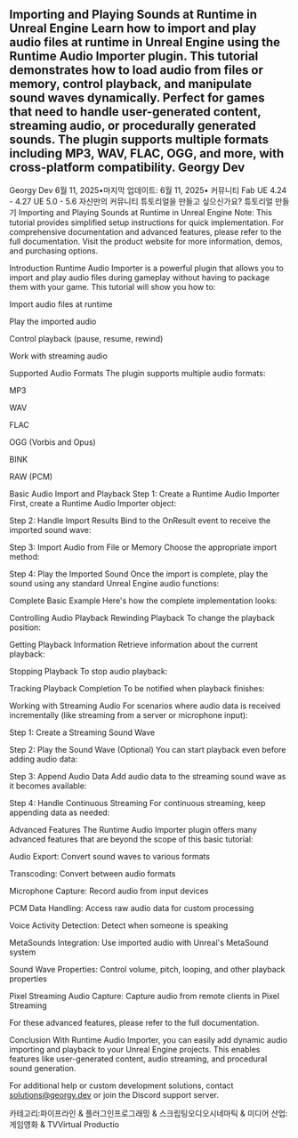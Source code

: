 Importing and Playing Sounds at Runtime in Unreal Engine
Learn how to import and play audio files at runtime in Unreal Engine using the Runtime Audio Importer plugin. This tutorial demonstrates how to load audio from files or memory, control playback, and manipulate sound waves dynamically. Perfect for games that need to handle user-generated content, streaming audio, or procedurally generated sounds. The plugin supports multiple formats including MP3, WAV, FLAC, OGG, and more, with cross-platform compatibility.
Georgy Dev
-
Georgy Dev
6월 11, 2025•마지막 업데이트: 6월 11, 2025•
커뮤니티
Fab
UE 4.24 - 4.27
UE 5.0 - 5.6
자신만의 커뮤니티 튜토리얼을 만들고 싶으신가요? 튜토리얼 만들기
Importing and Playing Sounds at Runtime in Unreal Engine
Note: This tutorial provides simplified setup instructions for quick implementation. For comprehensive documentation and advanced features, please refer to the full documentation. Visit the product website for more information, demos, and purchasing options.

Introduction
Runtime Audio Importer is a powerful plugin that allows you to import and play audio files during gameplay without having to package them with your game. This tutorial will show you how to:

Import audio files at runtime

Play the imported audio

Control playback (pause, resume, rewind)

Work with streaming audio

Supported Audio Formats
The plugin supports multiple audio formats:

MP3

WAV

FLAC

OGG (Vorbis and Opus)

BINK

RAW (PCM)

Basic Audio Import and Playback
Step 1: Create a Runtime Audio Importer
First, create a Runtime Audio Importer object:

Step 2: Handle Import Results
Bind to the OnResult event to receive the imported sound wave:

Step 3: Import Audio from File or Memory
Choose the appropriate import method:

Step 4: Play the Imported Sound
Once the import is complete, play the sound using any standard Unreal Engine audio functions:

Complete Basic Example
Here's how the complete implementation looks:

Controlling Audio Playback
Rewinding Playback
To change the playback position:

Getting Playback Information
Retrieve information about the current playback:

Stopping Playback
To stop audio playback:

Tracking Playback Completion
To be notified when playback finishes:

Working with Streaming Audio
For scenarios where audio data is received incrementally (like streaming from a server or microphone input):

Step 1: Create a Streaming Sound Wave

Step 2: Play the Sound Wave (Optional)
You can start playback even before adding audio data:

Step 3: Append Audio Data
Add audio data to the streaming sound wave as it becomes available:

Step 4: Handle Continuous Streaming
For continuous streaming, keep appending data as needed:

Advanced Features
The Runtime Audio Importer plugin offers many advanced features that are beyond the scope of this basic tutorial:

Audio Export: Convert sound waves to various formats

Transcoding: Convert between audio formats

Microphone Capture: Record audio from input devices

PCM Data Handling: Access raw audio data for custom processing

Voice Activity Detection: Detect when someone is speaking

MetaSounds Integration: Use imported audio with Unreal's MetaSound system

Sound Wave Properties: Control volume, pitch, looping, and other playback properties

Pixel Streaming Audio Capture: Capture audio from remote clients in Pixel Streaming

For these advanced features, please refer to the full documentation.

Conclusion
With Runtime Audio Importer, you can easily add dynamic audio importing and playback to your Unreal Engine projects. This enables features like user-generated content, audio streaming, and procedural sound generation.

For additional help or custom development solutions, contact solutions@georgy.dev or join the Discord support server.

카테고리:파이프라인 & 플러그인프로그래밍 & 스크립팅오디오시네마틱 & 미디어
산업:게임영화 & TVVirtual Productio
